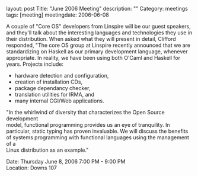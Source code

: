 layout: post
Title: "June 2006 Meeting"
description: ""
Category: meetings
tags: [meeting]
meetingdate: 2006-06-08

A couple of "Core OS" developers from Linspire will be our guest speakers, and 
they'll talk about the interesting languages and technologies they use in      
their distribution. When asked what they will present in detail, Clifford      
responded, "The core OS group at Linspire recently announced that we are       
standardizing on Haskell as our primary development language, whenever         
appropriate. In reality, we have been using both O'Caml and Haskell for years. 
Projects include:                                                              
* hardware detection and configuration,                                      
* creation of installation CDs,                                              
* package dependancy checker,                                                
* translation utilities for IRMA, and                                        
* many internal CGI/Web applications.                                        
                                                                             
"In the whirlwind of diversity that characterizes the Open Source development  
model, functional programming provides us an eye of tranquility. In            
particular, static typing has proven invaluable. We will discuss the benefits  
of systems programming with functional languages using the management of a     
Linux distribution as an example."                                             
                                                                             
Date: Thursday June 8, 2006 7:00 PM - 9:00 PM                                    
Location: Downs 107                                         
